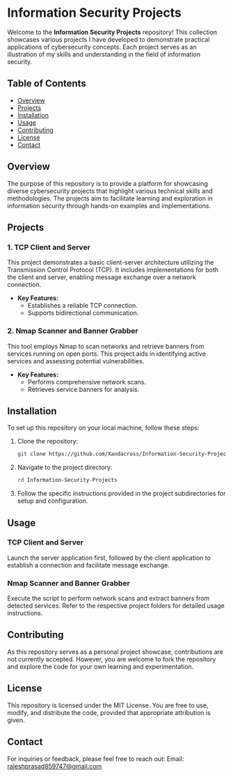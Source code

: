 # Information Security Projects

Welcome to the **Information Security Projects** repository! This collection showcases various projects I have developed to demonstrate practical applications of cybersecurity concepts. Each project serves as an illustration of my skills and understanding in the field of information security.

## Table of Contents

- [Overview](#overview)
- [Projects](#projects)
- [Installation](#installation)
- [Usage](#usage)
- [Contributing](#contributing)
- [License](#license)
- [Contact](#contact)

## Overview

The purpose of this repository is to provide a platform for showcasing diverse cybersecurity projects that highlight various technical skills and methodologies. The projects aim to facilitate learning and exploration in information security through hands-on examples and implementations.

## Projects

### 1. TCP Client and Server
This project demonstrates a basic client-server architecture utilizing the Transmission Control Protocol (TCP). It includes implementations for both the client and server, enabling message exchange over a network connection.

- **Key Features:**
  - Establishes a reliable TCP connection.
  - Supports bidirectional communication.

### 2. Nmap Scanner and Banner Grabber
This tool employs Nmap to scan networks and retrieve banners from services running on open ports. This project aids in identifying active services and assessing potential vulnerabilities.

- **Key Features:**
  - Performs comprehensive network scans.
  - Retrieves service banners for analysis.

## Installation

To set up this repository on your local machine, follow these steps:

1. Clone the repository:
   ```bash
   git clone https://github.com/Xandacross/Information-Security-Projects.git
   
2. Navigate to the project directory:
   ```bash
   cd Information-Security-Projects
   
3. Follow the specific instructions provided in the project subdirectories for setup and configuration.

## Usage
### TCP Client and Server
Launch the server application first, followed by the client application to establish a connection and facilitate message exchange.

### Nmap Scanner and Banner Grabber
Execute the script to perform network scans and extract banners from detected services.
Refer to the respective project folders for detailed usage instructions.

## Contributing
As this repository serves as a personal project showcase, contributions are not currently accepted. However, you are welcome to fork the repository and explore the code for your own learning and experimentation.

## License
This repository is licensed under the MIT License. You are free to use, modify, and distribute the code, provided that appropriate attribution is given.

## Contact
For inquiries or feedback, please feel free to reach out:
Email: rajeshprasad859747@gmail.com
